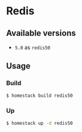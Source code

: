 # Redis

## Available versions

- `5.0` as `redis50`

## Usage

### Build

```sh
$ homestack build redis50
```

### Up

```sh
$ homestack up -d redis50
```